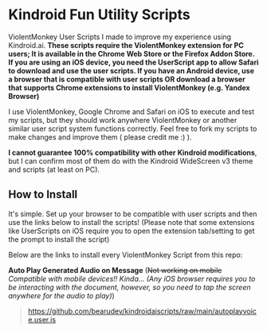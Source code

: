 # Kindroid Fun Utility Scripts
ViolentMonkey User Scripts I made to improve my experience using Kindroid.ai.
**These scripts require the ViolentMonkey extension for PC users; It is available in the Chrome Web Store or the Firefox Addon Store.**
**If you are using an iOS device, you need the UserScript app to allow Safari to download and use the user scripts. If you have an Android device, use a browser that is compatible with user scripts OR download a browser that supports Chrome extensions to install ViolentMonkey (e.g. Yandex Browser)**

I use ViolentMonkey, Google Chrome and Safari on iOS to execute and test my scripts, but they should work anywhere ViolentMonkey or another similar user script system functions correctly. Feel free to fork my scripts to make changes and improve them ( please credit me :) ). 

**I cannot guarantee 100% compatibility with other Kindroid modifications**, but I can confirm most of them do with the Kindroid WideScreen v3 theme and scripts (at least on PC).


## How to Install
It's simple. Set up your browser to be compatible with user scripts and then use the links below to install the scripts! (Please note that some extensions like UserScripts on iOS require you to open the extension tab/setting to get the prompt to install the script)

Below are the links to install every ViolentMonkey Script from this repo:

**Auto Play Generated Audio on Message** (~~Not working on mobile~~ *Compatible with mobile devices!! Kinda... (Any iOS browser requires you to be interacting with the document, however, so you need to tap the screen anywhere for the audio to play)*)
> https://github.com/bearudev/kindroidaiscripts/raw/main/autoplayvoice.user.js
